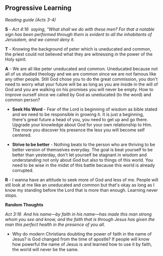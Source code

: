 ## Progressive Learning
_Reading guide (Acts 3-4)_

__S__ - _Act 4:16  saying, “What shall we do with these men? For that a notable sign has been performed through them is evident to all the inhabitants of Jerusalem, and we cannot deny it._

__T__ - Knowing the background of peter which is uneducated and common, the priest could not believed what they are witnessing in the power of the Holy spirit.

__A__ - We are all like peter uneducated and common. Uneducated because not all of us studied theology and we are common since we are not famous like any other people. Still God chose you to do the great commission, you don't need to worry what your future will be as long as you are inside in the will of God and you are walking on his promises you will never be empty. How to improve ourself since we called by God as uneducated (to the word) and common person?

 - __Seek His Word__ - Fear of the Lord is beginning of wisdom as bible stated and we need to be responsible in growing it. It is just a beginning, there's great future a head of you, you need to get up and go there. Upgrade your knowledge about God for your own relationship to Him. The more you discover his presence the less you will become self centered.

 - __Strive to be better__ - Nothing beats to the person who are thriving to be better version of themselves everyday. The goal is beat yourself to be better than yesterday, don't let yourself be stagnant in wisdom and understanding not only about God but also to things of this world. You need to be wise in the midst of this battle because this world is already corrupted.

__R__ - I wanna have an attitude to seek more of God and less of me. People will stil look at me like an uneducated and common but that's okay as long as I know my standing before the Lord that is more than enough. Learning never stops.

__Random Thoughts__

_Act 3:16  And his name—by faith in his name—has made this man strong whom you see and know, and the faith that is through Jesus has given the man this perfect health in the presence of you all._
 - Why do modern Christians doubting the power of faith in the name of Jesus? is God changed from the time of apostle? If people will know how powerful the name of Jesus is and learned how to use it by faith, the world will never be the same.